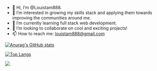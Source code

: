 - 👋 Hi, I’m @Louistam888.
- 👀 I’m interested in growing my skills stack and applying
them towards improving the communities around me.
- 🌱 I’m currently learning full stack web development.
- 💞️ I’m looking to collaborate on cool and exciting projects!
- 📫 How to reach me: louistam888@gmail.com


[![Anurag's GitHub stats](https://github-readme-stats.vercel.app/api?username=Louistam888)](https://github.com/Louistam888/github-readme-stats)

[![Top Langs](https://github-readme-stats.vercel.app/api/top-langs/?username=Louistam888&langs_count=8)](https://github.com/Louistam888/github-readme-stats)

<img src="https://github-readme-stats.vercel.app/api/top-langs/?username=Louistam888"/>



